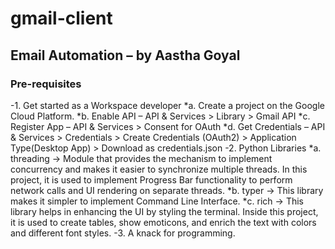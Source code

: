 # gmail-client
## Email Automation – by Aastha Goyal

### Pre-requisites
-1. Get started as a Workspace developer
*a. Create a project on the Google Cloud Platform.
*b. Enable API – API & Services > Library > Gmail API
*c. Register App – API & Services > Consent for OAuth
*d. Get Credentials – API & Services > Credentials > Create Credentials (OAuth2) >
 Application Type(Desktop App) > Download as credentials.json
-2. Python Libraries
*a. threading → Module that provides the mechanism to implement concurrency and makes it
easier to synchronize multiple threads. In this project, it is used to implement Progress Bar
functionality to perform network calls and UI rendering on separate threads.
*b. typer → This library makes it simpler to implement Command Line Interface.
*c. rich → This library helps in enhancing the UI by styling the terminal. Inside this project, it is
used to create tables, show emoticons, and enrich the text with colors and different font styles.
-3. A knack for programming.
